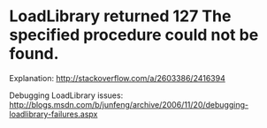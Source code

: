 LoadLibrary returned 127 The specified procedure could not be found.
===============
Explanation: http://stackoverflow.com/a/2603386/2416394

Debugging LoadLibrary issues: http://blogs.msdn.com/b/junfeng/archive/2006/11/20/debugging-loadlibrary-failures.aspx
